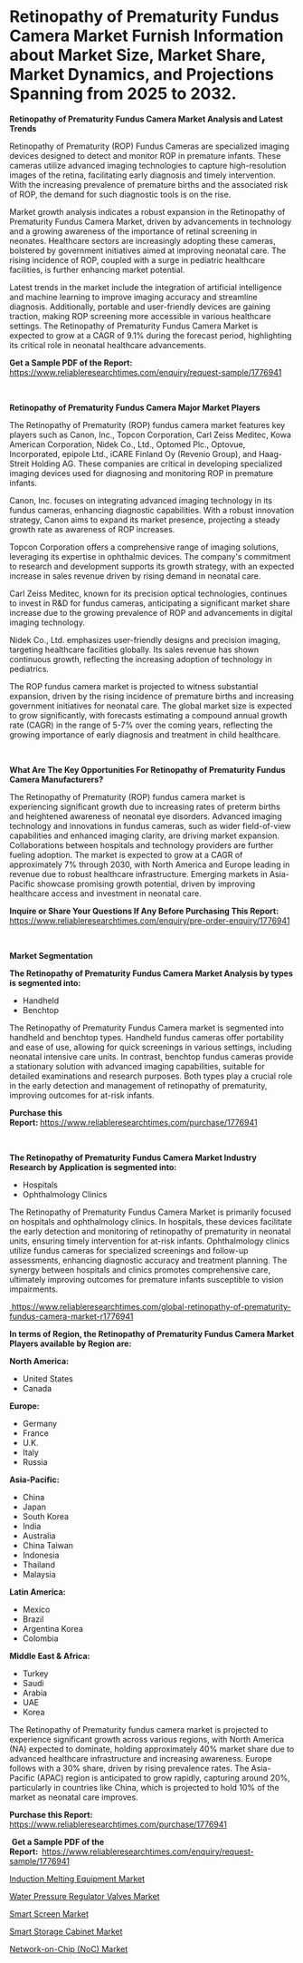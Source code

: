 <p><h1>Retinopathy of Prematurity Fundus Camera Market Furnish Information about Market Size, Market Share, Market Dynamics, and Projections Spanning from 2025 to 2032.</h1></p><p><strong>Retinopathy of Prematurity Fundus Camera Market Analysis and Latest Trends</strong></p>
<p><p>Retinopathy of Prematurity (ROP) Fundus Cameras are specialized imaging devices designed to detect and monitor ROP in premature infants. These cameras utilize advanced imaging technologies to capture high-resolution images of the retina, facilitating early diagnosis and timely intervention. With the increasing prevalence of premature births and the associated risk of ROP, the demand for such diagnostic tools is on the rise.</p><p>Market growth analysis indicates a robust expansion in the Retinopathy of Prematurity Fundus Camera Market, driven by advancements in technology and a growing awareness of the importance of retinal screening in neonates. Healthcare sectors are increasingly adopting these cameras, bolstered by government initiatives aimed at improving neonatal care. The rising incidence of ROP, coupled with a surge in pediatric healthcare facilities, is further enhancing market potential.</p><p>Latest trends in the market include the integration of artificial intelligence and machine learning to improve imaging accuracy and streamline diagnosis. Additionally, portable and user-friendly devices are gaining traction, making ROP screening more accessible in various healthcare settings. The Retinopathy of Prematurity Fundus Camera Market is expected to grow at a CAGR of 9.1% during the forecast period, highlighting its critical role in neonatal healthcare advancements.</p></p>
<p><strong>Get a Sample PDF of the Report:&nbsp;</strong> <a href="https://www.reliableresearchtimes.com/enquiry/request-sample/1776941?utm_campaign=3444&utm_medium=2&utm_source=Github&utm_content=ia&utm_term=25032025&utm_id=retinopathy-of-prematurity-fundus-camera">https://www.reliableresearchtimes.com/enquiry/request-sample/1776941</a></p>
<p>&nbsp;</p>
<p><strong>Retinopathy of Prematurity Fundus Camera Major Market Players</strong></p>
<p><p>The Retinopathy of Prematurity (ROP) fundus camera market features key players such as Canon, Inc., Topcon Corporation, Carl Zeiss Meditec, Kowa American Corporation, Nidek Co., Ltd., Optomed Plc., Optovue, Incorporated, epipole Ltd., iCARE Finland Oy (Revenio Group), and Haag-Streit Holding AG. These companies are critical in developing specialized imaging devices used for diagnosing and monitoring ROP in premature infants.</p><p>Canon, Inc. focuses on integrating advanced imaging technology in its fundus cameras, enhancing diagnostic capabilities. With a robust innovation strategy, Canon aims to expand its market presence, projecting a steady growth rate as awareness of ROP increases.</p><p>Topcon Corporation offers a comprehensive range of imaging solutions, leveraging its expertise in ophthalmic devices. The company's commitment to research and development supports its growth strategy, with an expected increase in sales revenue driven by rising demand in neonatal care.</p><p>Carl Zeiss Meditec, known for its precision optical technologies, continues to invest in R&D for fundus cameras, anticipating a significant market share increase due to the growing prevalence of ROP and advancements in digital imaging technology.</p><p>Nidek Co., Ltd. emphasizes user-friendly designs and precision imaging, targeting healthcare facilities globally. Its sales revenue has shown continuous growth, reflecting the increasing adoption of technology in pediatrics.</p><p>The ROP fundus camera market is projected to witness substantial expansion, driven by the rising incidence of premature births and increasing government initiatives for neonatal care. The global market size is expected to grow significantly, with forecasts estimating a compound annual growth rate (CAGR) in the range of 5-7% over the coming years, reflecting the growing importance of early diagnosis and treatment in child healthcare.</p></p>
<p>&nbsp;</p>
<p><strong>What Are The Key Opportunities For Retinopathy of Prematurity Fundus Camera Manufacturers?</strong></p>
<p><p>The Retinopathy of Prematurity (ROP) fundus camera market is experiencing significant growth due to increasing rates of preterm births and heightened awareness of neonatal eye disorders. Advanced imaging technology and innovations in fundus cameras, such as wider field-of-view capabilities and enhanced imaging clarity, are driving market expansion. Collaborations between hospitals and technology providers are further fueling adoption. The market is expected to grow at a CAGR of approximately 7% through 2030, with North America and Europe leading in revenue due to robust healthcare infrastructure. Emerging markets in Asia-Pacific showcase promising growth potential, driven by improving healthcare access and investment in neonatal care.</p></p>
<p><strong>Inquire or Share Your Questions If Any Before Purchasing This Report:</strong> <a href="https://www.reliableresearchtimes.com/enquiry/pre-order-enquiry/1776941?utm_campaign=3444&utm_medium=2&utm_source=Github&utm_content=ia&utm_term=25032025&utm_id=retinopathy-of-prematurity-fundus-camera">https://www.reliableresearchtimes.com/enquiry/pre-order-enquiry/1776941</a></p>
<p>&nbsp;</p>
<p><strong>Market Segmentation</strong></p>
<p><strong>The Retinopathy of Prematurity Fundus Camera Market Analysis by types is segmented into:</strong></p>
<p><ul><li>Handheld</li><li>Benchtop</li></ul></p>
<p><p>The Retinopathy of Prematurity Fundus Camera market is segmented into handheld and benchtop types. Handheld fundus cameras offer portability and ease of use, allowing for quick screenings in various settings, including neonatal intensive care units. In contrast, benchtop fundus cameras provide a stationary solution with advanced imaging capabilities, suitable for detailed examinations and research purposes. Both types play a crucial role in the early detection and management of retinopathy of prematurity, improving outcomes for at-risk infants.</p></p>
<p><strong>Purchase this Report:&nbsp;</strong><a href="https://www.reliableresearchtimes.com/purchase/1776941?utm_campaign=3444&utm_medium=2&utm_source=Github&utm_content=ia&utm_term=25032025&utm_id=retinopathy-of-prematurity-fundus-camera">https://www.reliableresearchtimes.com/purchase/1776941</a></p>
<p>&nbsp;</p>
<p><strong>The Retinopathy of Prematurity Fundus Camera Market Industry Research by Application is segmented into:</strong></p>
<p><ul><li>Hospitals</li><li>Ophthalmology Clinics</li></ul></p>
<p><p>The Retinopathy of Prematurity Fundus Camera Market is primarily focused on hospitals and ophthalmology clinics. In hospitals, these devices facilitate the early detection and monitoring of retinopathy of prematurity in neonatal units, ensuring timely intervention for at-risk infants. Ophthalmology clinics utilize fundus cameras for specialized screenings and follow-up assessments, enhancing diagnostic accuracy and treatment planning. The synergy between hospitals and clinics promotes comprehensive care, ultimately improving outcomes for premature infants susceptible to vision impairments.</p></p>
<p><a href="https://www.reliableresearchtimes.com/global-retinopathy-of-prematurity-fundus-camera-market-r1776941?utm_campaign=3444&utm_medium=2&utm_source=Github&utm_content=ia&utm_term=25032025&utm_id=retinopathy-of-prematurity-fundus-camera">&nbsp;https://www.reliableresearchtimes.com/global-retinopathy-of-prematurity-fundus-camera-market-r1776941</a></p>
<p><strong>In terms of Region, the Retinopathy of Prematurity Fundus Camera Market Players available by Region are:</strong></p>
<p>
    <p> <strong> North America: </strong>
        <ul>
            <li>United States</li>
            <li>Canada</li>
        </ul>
        </p> 
    <p> <strong> Europe: </strong>
        <ul>
            <li>Germany</li>
            <li>France</li>
            <li>U.K.</li>
            <li>Italy</li>
            <li>Russia</li>
        </ul>
        </p> 
    <p> <strong> Asia-Pacific: </strong>
        <ul>
            <li>China</li>
            <li>Japan</li>
            <li>South Korea</li>
            <li>India</li>
            <li>Australia</li>
            <li>China Taiwan</li>
            <li>Indonesia</li>
            <li>Thailand</li>
            <li>Malaysia</li>
        </ul>
        </p> 
    <p> <strong> Latin America: </strong>
        <ul>
            <li>Mexico</li>
            <li>Brazil</li>
            <li>Argentina Korea</li>
            <li>Colombia</li>
        </ul>
        </p> 
    <p> <strong> Middle East & Africa: </strong>
        <ul>
            <li>Turkey</li>
            <li>Saudi</li>
            <li>Arabia</li>
            <li>UAE</li>
            <li>Korea</li>
        </ul>
    </p>
    </p>
<p><p>The Retinopathy of Prematurity fundus camera market is projected to experience significant growth across various regions, with North America (NA) expected to dominate, holding approximately 40% market share due to advanced healthcare infrastructure and increasing awareness. Europe follows with a 30% share, driven by rising prevalence rates. The Asia-Pacific (APAC) region is anticipated to grow rapidly, capturing around 20%, particularly in countries like China, which is projected to hold 10% of the market as neonatal care improves.</p></p>
<p><strong>Purchase this Report: </strong><a href="https://www.reliableresearchtimes.com/purchase/1776941?utm_campaign=3444&utm_medium=2&utm_source=Github&utm_content=ia&utm_term=25032025&utm_id=retinopathy-of-prematurity-fundus-camera">https://www.reliableresearchtimes.com/purchase/1776941</a></p>
<p>&nbsp;<strong>Get a Sample PDF of the Report:&nbsp;&nbsp;</strong><a href="https://www.reliableresearchtimes.com/enquiry/request-sample/1776941?utm_campaign=3444&utm_medium=2&utm_source=Github&utm_content=ia&utm_term=25032025&utm_id=retinopathy-of-prematurity-fundus-camera">https://www.reliableresearchtimes.com/enquiry/request-sample/1776941</a></p>
<p><strong></strong></p>
<p><p><a href="https://www.linkedin.com/pulse/induction-melting-equipment-market-report-offers-financial-6f5de?utm_campaign=3444&utm_medium=2&utm_source=Github&utm_content=ia&utm_term=25032025&utm_id=retinopathy-of-prematurity-fundus-camera">Induction Melting Equipment Market</a></p><p><a href="https://www.linkedin.com/pulse/water-pressure-regulator-valves-market-global-analysis-6lpxe?utm_campaign=3444&utm_medium=2&utm_source=Github&utm_content=ia&utm_term=25032025&utm_id=retinopathy-of-prematurity-fundus-camera">Water Pressure Regulator Valves Market</a></p><p><a href="https://www.linkedin.com/pulse/projected-growth-smart-screen-market-2025-2032-148-cagr-key-8h7fe?utm_campaign=3444&utm_medium=2&utm_source=Github&utm_content=ia&utm_term=25032025&utm_id=retinopathy-of-prematurity-fundus-camera">Smart Screen Market</a></p><p><a href="https://www.linkedin.com/pulse/close-examination-smart-storage-cabinet-market-size-eiobe?utm_campaign=3444&utm_medium=2&utm_source=Github&utm_content=ia&utm_term=25032025&utm_id=retinopathy-of-prematurity-fundus-camera">Smart Storage Cabinet Market</a></p><p><a href="https://github.com/lanuskarnajc/Market-Research-Report-List-1/blob/main/network-on-chip-noc-market.md?utm_campaign=3444&utm_medium=2&utm_source=Github&utm_content=ia&utm_term=25032025&utm_id=retinopathy-of-prematurity-fundus-camera">Network-on-Chip (NoC) Market</a></p></p>